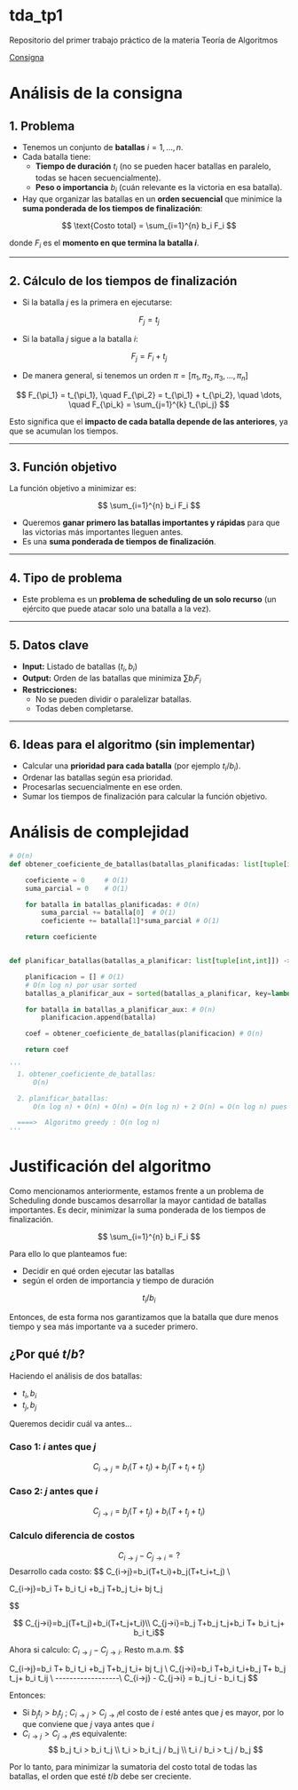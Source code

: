 # tda_tp1
Repositorio del primer trabajo práctico de la materia Teoría de Algoritmos

[Consigna](https://algoritmos-rw.github.io/tda_bg/tps/2025_2/tp1/)

# Análisis de la consigna

## 1. Problema
- Tenemos un conjunto de **batallas** $i = 1, ..., n$.
- Cada batalla tiene:
  - **Tiempo de duración** $t_i$ (no se pueden hacer batallas en paralelo, todas se hacen secuencialmente).
  - **Peso o importancia** $b_i$ (cuán relevante es la victoria en esa batalla).
- Hay que organizar las batallas en un **orden secuencial** que minimice la **suma ponderada de los tiempos de finalización**:

$$
\text{Costo total} = \sum_{i=1}^{n} b_i F_i
$$

donde $F_i$ es el **momento en que termina la batalla $i$**.

---

## 2. Cálculo de los tiempos de finalización
- Si la batalla $j$ es la primera en ejecutarse:

$$
F_j = t_j
$$

- Si la batalla $j$ sigue a la batalla $i$:

$$
F_j = F_i + t_j
$$

- De manera general, si tenemos un orden
$\pi = [\pi_1, \pi_2, \pi_3, ..., \pi_n]$

$$
F_{\pi_1} = t_{\pi_1}, \quad F_{\pi_2} = t_{\pi_1} + t_{\pi_2}, \quad \dots, \quad F_{\pi_k} = \sum_{j=1}^{k} t_{\pi_j}
$$

Esto significa que el **impacto de cada batalla depende de las anteriores**, ya que se acumulan los tiempos.

---

## 3. Función objetivo
La función objetivo a minimizar es:

$$
\sum_{i=1}^{n} b_i F_i
$$

- Queremos **ganar primero las batallas importantes y rápidas** para que las victorias más importantes lleguen antes.
- Es una **suma ponderada de tiempos de finalización**.

---

## 4. Tipo de problema
- Este problema es un **problema de scheduling de un solo recurso** (un ejército que puede atacar solo una batalla a la vez).

---

## 5. Datos clave
- **Input:** Listado de batallas $(t_i, b_i)$
- **Output:** Orden de las batallas que minimiza $\sum b_i F_i$
- **Restricciones:**
  - No se pueden dividir o paralelizar batallas.
  - Todas deben completarse.

---

## 6. Ideas para el algoritmo (sin implementar)
- Calcular una **prioridad para cada batalla** (por ejemplo $t_i / b_i$).
- Ordenar las batallas según esa prioridad.
- Procesarlas secuencialmente en ese orden.
- Sumar los tiempos de finalización para calcular la función objetivo.

# Análisis de complejidad

```python
# O(n)
def obtener_coeficiente_de_batallas(batallas_planificadas: list[tuple[int,int]]) -> int:

    coeficiente = 0     # O(1)
    suma_parcial = 0    # O(1)

    for batalla in batallas_planificadas: # O(n)
        suma_parcial += batalla[0]  # O(1)
        coeficiente += batalla[1]*suma_parcial # O(1)

    return coeficiente


def planificar_batallas(batallas_a_planificar: list[tuple[int,int]]) -> int:

    planificacion = [] # O(1)
    # O(n log n) por usar sorted
    batallas_a_planificar_aux = sorted(batallas_a_planificar, key=lambda x: x[0]/x[1])

    for batalla in batallas_a_planificar_aux: # O(n)
        planificacion.append(batalla)

    coef = obtener_coeficiente_de_batallas(planificacion) # O(n)

    return coef

'''
  1. obtener_coeficiente_de_batallas:
      O(n)

  2. planificar_batallas:
      O(n log n) + O(n) + O(n) = O(n log n) + 2 O(n) = O(n log n) pues crece más rápido que O(n)

  ====>  Algoritmo greedy : O(n log n)
'''
```

# Justificación del algoritmo
Como mencionamos anteriormente, estamos frente a un problema de Scheduling donde buscamos desarrollar la mayor cantidad de batallas importantes. Es decir, minimizar la suma ponderada de los tiempos de finalización. 

$$
\sum_{i=1}^{n} b_i F_i
$$

Para ello lo que planteamos fue:
- Decidir en qué orden ejecutar las batallas
- según el orden de importancia y tiempo de duración

$$
t_i / b_i
$$

Entonces, de esta forma nos garantizamos que la batalla que dure menos tiempo y sea más importante va a suceder primero.

## ¿Por qué $t/b$?
Haciendo el análisis de dos batallas:
  - $t_i,b_i$
  - $t_j,b_j$

Queremos decidir cuál va antes...

### Caso 1: $i$ antes que $j$
$$
C_{i→j}​=b_i​(T+t_i​)+b_j​(T+t_i​+t_j​)
$$
### Caso 2: $j$ antes que $i$

$$
C_{j→i​}=b_j​(T+t_j​)+b_i​(T+t_j​+t_i​)
$$

### Calculo diferencia de costos
$$
C_{i→j} -  C_{j→i​} = ?
$$
Desarrollo cada costo:
$$
C_{i→j}​=b_i​(T+t_i​)+b_j​(T+t_i​+t_j​) \\

C_{i→j}​=b_i T+ b_i t_i +b_j​ T+b_j t_i​+ bj t_j​

$$


$$
C_{j→i​}=b_j​(T+t_j​)+b_i​(T+t_j​+t_i​)\\
C_{j→i​}=b_j​ T+b_j t_j+b_i T+ b_i t_j​+ b_i t_i​
$$

Ahora si calculo: $C_{i→j} -  C_{j→i​}$. Resto m.a.m.
$$

C_{i→j}​=b_i T+ b_i t_i +b_j​ T+b_j t_i​+ bj t_j​ \\
C_{j→i​}=b_i​ T+b_i t_i+b_j T+ b_j t_j​+ b_i t_ij \\
------------------\\
C_{i→j} -  C_{j→i​} = b_j t_i - b_i t_j
$$

Entonces:
- Si $b_j t_i > b_i t_j$ ; $C_{i→j} > C_{j→i​}$ el costo de $i$ esté antes que $j$ es mayor, por lo que conviene que $j$ vaya antes que $i$
- $C_{i→j} > C_{j→i​}$ es equivalente:
$$
b_j t_i > b_i t_j \\
t_i > b_i t_j / b_j \\
t_i / b_i > t_j / b_j
$$

Por lo tanto, para minimizar la sumatoria del costo total de todas las batallas, el orden que esté $t/b$ debe ser creciente.
